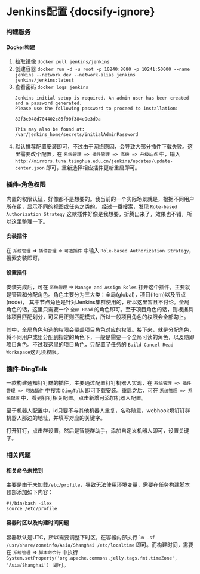 # Jenkins配置 {docsify-ignore}

### 构建服务
#### Docker构建
1. 拉取镜像 `docker pull jenkins/jenkins`
2. 创建容器 `docker run -d -u root -p 10240:8080 -p 10241:50000 --name jenkins --network dev --network-alias jenkins jenkins/jenkins:latest`
3. 查看密码 `docker logs jenkins`
    ```text
    Jenkins initial setup is required. An admin user has been created and a password generated.
    Please use the following password to proceed to installation:
    
    82f3c048d704402c86f90f384e9e3d9a
    
    This may also be found at: /var/jenkins_home/secrets/initialAdminPassword
    ```
4. 默认推荐配置安装即可，不过由于网络原因，会导致大部分插件下载失败。这里需要改个配置，在 `系统管理 => 插件管理 => 高级 => 升级站点` 中，输入 `http://mirrors.tuna.tsinghua.edu.cn/jenkins/updates/update-center.json` 即可，重新选择相应插件更新重启即可。


### 插件-角色权限
内置的权限认证，好像都不是想要的。我当前的一个实际场景就是，根据不同用户所在组，显示不同的视图或任务之类的。
经过一番搜索，发现 `Role-based Authorization Strategy` 这款插件好像是我想要，折腾出来了，效果也不错，所以这里整理一下。
#### 安装插件
在 `系统管理` => `插件管理` => `可选插件` 中输入 `Role-based Authorization Strategy`，搜索安装即可。
#### 设置插件
安装完成后，可在 `系统管理` => `Manage and Assign Roles` 打开这个插件，主要就是管理和分配角色。角色主要分为三大类：全局(global)，项目(item)以及节点(node)，
其中节点角色是针对Jenkins集群使用的，所以这里暂且不讨论。全局角色的话，这里只需要一个 `全部 Read` 的角色即可。至于项目角色的话，则根据具体项目匹配划分，可采用正则匹配模式，所以一般项目角色的权限会全部勾上。

其中，全局角色勾选的权限会覆盖项目角色对应的权限。接下来，就是分配角色，将不同用户或组分配到指定的角色下，一般是需要一个全局可读的角色，以及随即项目角色。不过我这里的项目角色，只配置了任务的 `Build Cancel Read Workspace`这几项权限。

### 插件-DingTalk
一款构建通知钉钉群的插件，主要通过配置钉钉机器人实现，在 `系统管理 => 插件管理 => 可选插件` 中搜索 `DingTalk` 即可下载安装。重启之后，可在 `系统管理 => 系统配置` 中，看到钉钉相关配置。点击新增可添加机器人配置。

至于机器人配置中，id只要不与其他机器人重复，名称随意，webhook填钉钉群机器人那边的地址，并填写对应的关键字。

打开钉钉，点击群设置，然后是智能群助手，添加自定义机器人即可，设置关键字。

### 相关问题
#### 相关命令未找到
主要是由于未加载`/etc/profile`，导致无法使用环境变量，需要在任务构建脚本顶部添加如下内容：
```shell
#!/bin/bash -ilex
source /etc/profile
```
#### 容器时区以及构建时间问题
容器默认是UTC，所以需要调整下时区，在容器内部执行 `ln -sf /usr/share/zoneinfo/Asia/Shanghai /etc/localtime` 即可。而构建时间，需要在 `系统管理` => `脚本命令行` 中执行 `System.setProperty('org.apache.commons.jelly.tags.fmt.timeZone', 'Asia/Shanghai')
` 即可。